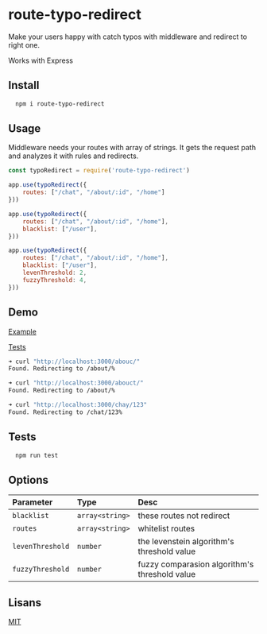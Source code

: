
# route-typo-redirect

Make your users happy with catch typos with middleware and redirect to right one. 

Works with Express

## Install 

```bash 
  npm i route-typo-redirect
```
    
## Usage
Middleware needs your routes with array of strings. It gets the request path and analyzes it with rules and redirects.

```js
const typoRedirect = require('route-typo-redirect')

app.use(typoRedirect({
    routes: ["/chat", "/about/:id", "/home"]
}))

app.use(typoRedirect({
    routes: ["/chat", "/about/:id", "/home"],
    blacklist: ["/user"],
}))

app.use(typoRedirect({
    routes: ["/chat", "/about/:id", "/home"],
    blacklist: ["/user"],
    levenThreshold: 2,
    fuzzyThreshold: 4,
}))
```

## Demo

[Example](https://github.com/snowron/route-typo-redirect/blob/master/example/app.js)

[Tests](https://github.com/snowron/route-typo-redirect/blob/master/index.test.js)


```bash
➜ curl "http://localhost:3000/abouc/"           
Found. Redirecting to /about/%                                                                                                                                                                             

➜ curl "http://localhost:3000/abouct/"
Found. Redirecting to /about/%    

➜ curl "http://localhost:3000/chay/123"
Found. Redirecting to /chat/123%     
```

## Tests

```bash
  npm run test
```

## Options

| Parameter        | Type            | Desc                                          |
| :--------------- | :-------------- | :-------------------------------------------- |
| `blacklist`      | `array<string>` | these routes not redirect                     |
| `routes`         | `array<string>` | whitelist routes                              |
| `levenThreshold` | `number`        | the levenstein algorithm's threshold value    |
| `fuzzyThreshold` | `number`        | fuzzy comparasion algorithm's threshold value |

  
## Lisans

[MIT](https://choosealicense.com/licenses/mit/)

  